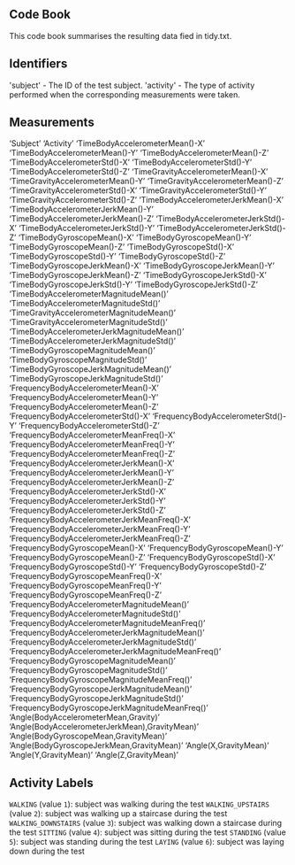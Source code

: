 ## Code Book

This code book summarises the resulting data fied in tidy.txt.

## Identifiers

'subject' - The ID of the test subject.
'activity' - The type of activity performed when the corresponding measurements were taken.

## Measurements
‘Subject’
‘Activity’
‘TimeBodyAccelerometerMean()-X’
‘TimeBodyAccelerometerMean()-Y’
‘TimeBodyAccelerometerMean()-Z’
‘TimeBodyAccelerometerStd()-X’
‘TimeBodyAccelerometerStd()-Y’
‘TimeBodyAccelerometerStd()-Z’
‘TimeGravityAccelerometerMean()-X’
‘TimeGravityAccelerometerMean()-Y’
‘TimeGravityAccelerometerMean()-Z’
‘TimeGravityAccelerometerStd()-X’
‘TimeGravityAccelerometerStd()-Y’
‘TimeGravityAccelerometerStd()-Z’
‘TimeBodyAccelerometerJerkMean()-X’
‘TimeBodyAccelerometerJerkMean()-Y’
‘TimeBodyAccelerometerJerkMean()-Z’
‘TimeBodyAccelerometerJerkStd()-X’
‘TimeBodyAccelerometerJerkStd()-Y’
‘TimeBodyAccelerometerJerkStd()-Z’
‘TimeBodyGyroscopeMean()-X’
‘TimeBodyGyroscopeMean()-Y’
‘TimeBodyGyroscopeMean()-Z’
‘TimeBodyGyroscopeStd()-X’
‘TimeBodyGyroscopeStd()-Y’
‘TimeBodyGyroscopeStd()-Z’
‘TimeBodyGyroscopeJerkMean()-X’
‘TimeBodyGyroscopeJerkMean()-Y’
‘TimeBodyGyroscopeJerkMean()-Z’
‘TimeBodyGyroscopeJerkStd()-X’
‘TimeBodyGyroscopeJerkStd()-Y’
‘TimeBodyGyroscopeJerkStd()-Z’
‘TimeBodyAccelerometerMagnitudeMean()’
‘TimeBodyAccelerometerMagnitudeStd()’
‘TimeGravityAccelerometerMagnitudeMean()’
‘TimeGravityAccelerometerMagnitudeStd()’
‘TimeBodyAccelerometerJerkMagnitudeMean()’
‘TimeBodyAccelerometerJerkMagnitudeStd()’
‘TimeBodyGyroscopeMagnitudeMean()’
‘TimeBodyGyroscopeMagnitudeStd()’
‘TimeBodyGyroscopeJerkMagnitudeMean()’
‘TimeBodyGyroscopeJerkMagnitudeStd()’
‘FrequencyBodyAccelerometerMean()-X’
‘FrequencyBodyAccelerometerMean()-Y’
‘FrequencyBodyAccelerometerMean()-Z’
‘FrequencyBodyAccelerometerStd()-X’
‘FrequencyBodyAccelerometerStd()-Y’
‘FrequencyBodyAccelerometerStd()-Z’
‘FrequencyBodyAccelerometerMeanFreq()-X’
‘FrequencyBodyAccelerometerMeanFreq()-Y’
‘FrequencyBodyAccelerometerMeanFreq()-Z’
‘FrequencyBodyAccelerometerJerkMean()-X’
‘FrequencyBodyAccelerometerJerkMean()-Y’
‘FrequencyBodyAccelerometerJerkMean()-Z’
‘FrequencyBodyAccelerometerJerkStd()-X’
‘FrequencyBodyAccelerometerJerkStd()-Y’
‘FrequencyBodyAccelerometerJerkStd()-Z’
‘FrequencyBodyAccelerometerJerkMeanFreq()-X’
‘FrequencyBodyAccelerometerJerkMeanFreq()-Y’
‘FrequencyBodyAccelerometerJerkMeanFreq()-Z’
‘FrequencyBodyGyroscopeMean()-X’
‘FrequencyBodyGyroscopeMean()-Y’
‘FrequencyBodyGyroscopeMean()-Z’
‘FrequencyBodyGyroscopeStd()-X’
‘FrequencyBodyGyroscopeStd()-Y’
‘FrequencyBodyGyroscopeStd()-Z’
‘FrequencyBodyGyroscopeMeanFreq()-X’
‘FrequencyBodyGyroscopeMeanFreq()-Y’
‘FrequencyBodyGyroscopeMeanFreq()-Z’
‘FrequencyBodyAccelerometerMagnitudeMean()’
‘FrequencyBodyAccelerometerMagnitudeStd()’
‘FrequencyBodyAccelerometerMagnitudeMeanFreq()’
‘FrequencyBodyAccelerometerJerkMagnitudeMean()’
‘FrequencyBodyAccelerometerJerkMagnitudeStd()’
‘FrequencyBodyAccelerometerJerkMagnitudeMeanFreq()’
‘FrequencyBodyGyroscopeMagnitudeMean()’
‘FrequencyBodyGyroscopeMagnitudeStd()’
‘FrequencyBodyGyroscopeMagnitudeMeanFreq()’
‘FrequencyBodyGyroscopeJerkMagnitudeMean()’
‘FrequencyBodyGyroscopeJerkMagnitudeStd()’
‘FrequencyBodyGyroscopeJerkMagnitudeMeanFreq()’
‘Angle(BodyAccelerometerMean,Gravity)’
‘Angle(BodyAccelerometerJerkMean),GravityMean)’
‘Angle(BodyGyroscopeMean,GravityMean)’
‘Angle(BodyGyroscopeJerkMean,GravityMean)’
‘Angle(X,GravityMean)’
‘Angle(Y,GravityMean)’
‘Angle(Z,GravityMean)’

## Activity Labels
 `WALKING` (value `1`): subject was walking during the test
 `WALKING_UPSTAIRS` (value `2`): subject was walking up a staircase during the test
 `WALKING_DOWNSTAIRS` (value `3`): subject was walking down a staircase during the test
 `SITTING` (value `4`): subject was sitting during the test
 `STANDING` (value `5`): subject was standing during the test
 `LAYING` (value `6`): subject was laying down during the test


